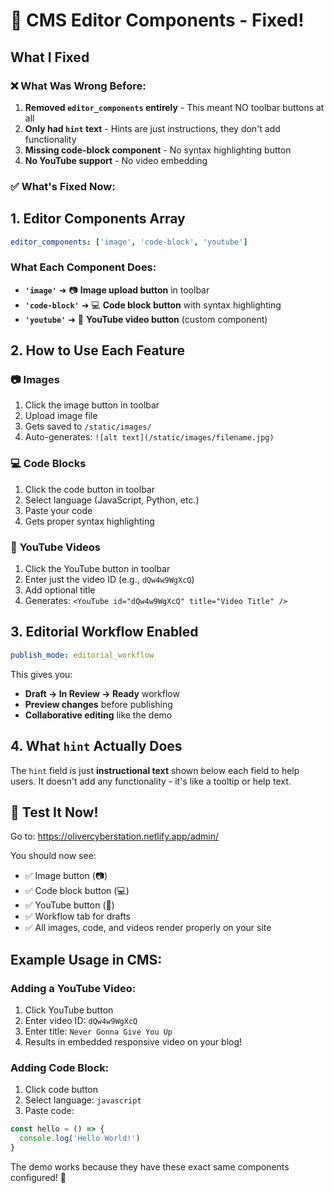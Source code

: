 # 🎯 CMS Editor Components - Fixed!

## What I Fixed

### ❌ What Was Wrong Before:

1. **Removed `editor_components` entirely** - This meant NO toolbar buttons at all
2. **Only had `hint` text** - Hints are just instructions, they don't add functionality
3. **Missing code-block component** - No syntax highlighting button
4. **No YouTube support** - No video embedding

### ✅ What's Fixed Now:

## 1. **Editor Components Array**

```yaml
editor_components: ['image', 'code-block', 'youtube']
```

### What Each Component Does:

- **`'image'`** ➜ 📷 **Image upload button** in toolbar
- **`'code-block'`** ➜ 💻 **Code block button** with syntax highlighting
- **`'youtube'`** ➜ 🎥 **YouTube video button** (custom component)

## 2. **How to Use Each Feature**

### 📷 **Images**

1. Click the image button in toolbar
2. Upload image file
3. Gets saved to `/static/images/`
4. Auto-generates: `![alt text](/static/images/filename.jpg)`

### 💻 **Code Blocks**

1. Click the code button in toolbar
2. Select language (JavaScript, Python, etc.)
3. Paste your code
4. Gets proper syntax highlighting

### 🎥 **YouTube Videos**

1. Click the YouTube button in toolbar
2. Enter just the video ID (e.g., `dQw4w9WgXcQ`)
3. Add optional title
4. Generates: `<YouTube id="dQw4w9WgXcQ" title="Video Title" />`

## 3. **Editorial Workflow Enabled**

```yaml
publish_mode: editorial_workflow
```

This gives you:

- **Draft → In Review → Ready** workflow
- **Preview changes** before publishing
- **Collaborative editing** like the demo

## 4. **What `hint` Actually Does**

The `hint` field is just **instructional text** shown below each field to help users. It doesn't add any functionality - it's like a tooltip or help text.

## 🧪 Test It Now!

Go to: https://olivercyberstation.netlify.app/admin/

You should now see:

- ✅ Image button (📷)
- ✅ Code block button (💻)
- ✅ YouTube button (🎥)
- ✅ Workflow tab for drafts
- ✅ All images, code, and videos render properly on your site

## Example Usage in CMS:

### Adding a YouTube Video:

1. Click YouTube button
2. Enter video ID: `dQw4w9WgXcQ`
3. Enter title: `Never Gonna Give You Up`
4. Results in embedded responsive video on your blog!

### Adding Code Block:

1. Click code button
2. Select language: `javascript`
3. Paste code:

```javascript
const hello = () => {
  console.log('Hello World!')
}
```

The demo works because they have these exact same components configured! 🎉
